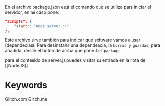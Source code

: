 En el archivo package.json está el comando que se utiliza para iniciar el servidor, en mi caso pone:

```json
"scripts": {
	"start": "node server.js"
},
``` 

Este archivo sirve también para indicar qué software vamos a usar (dependecias). Para desinstalar una dependencia, la `borras y guardas`, para añadirla, desde el botón de arriba que pone `Add package`

para el contenido de server.js puedes visitar su entrada en la nota de [[NodeJS]]
# Keywords
Glitch.com Glitch.me